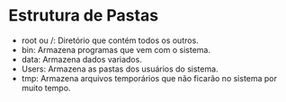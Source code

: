 # Estrutura de Pastas

- root ou /: Diretório que contém todos os outros.
- bin: Armazena programas que vem com o sistema.
- data: Armazena dados variados.
- Users: Armazena as pastas dos usuários do sistema.
- tmp: Armazena arquivos temporários que não ficarão no sistema por muito tempo.
